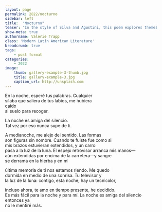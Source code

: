 ```yaml
---
layout: page
permalink: 2022/nocturno
sidebar: left
title:  "Nocturno"
teaser: "In the style of Silva and Agustini, this poem explores themes of nostalgia and lost love against the backdrop of night-time."
show-meta: true
authorname: Valerie Trapp
class: 'Modern Latin American Literature'
breadcrumb: true
tags:
    - post format
categories:
    - 2022
image:
    thumb: gallery-example-3-thumb.jpg
    title: gallery-example-3.jpg
    caption_url: http://unsplash.com
---
```

En la noche, esperé tus palabras. Cualquier<br />
sílaba que saliera de tus labios, me hubiera<br />
caído<br />
al suelo para recoger.
 
La noche es amiga del silencio.<br />
Tal vez por eso nunca supe de ti.
 
A medianoche, me alejo del sentido. Las formas<br />
son figuras sin nombre. Cuando te fuiste fue como si<br />
mis brazos estuvieran extendidos, y un carro<br />
pasa a la luz de la luna. El espejo retrovisor arranca mis manos—<br />
aún extendidas por encima de la carretera—y sangre<br />
se derrama en la hierba y en mi
 
última memoria de ti nos estamos riendo. Me quedo<br />
dormida en medio de una sonrisa. Tu televisor y<br />
la luz de la luna: contigo, esta noche, hay un tecnicolor,<br />
 
incluso ahora, te amo en tiempo presente, he decidido.<br />
Es más fácil para la noche y para mí. La noche es amiga del silencio <br />
entonces ya <br />
no le mentiré más.